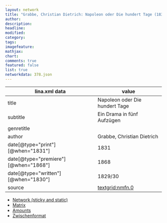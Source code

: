 ```yaml
---
layout: network
title: "Grabbe, Christian Dietrich: Napoleon oder Die hundert Tage (1830)"
author:
description:
headline:
modified:
category:
tags:
imagefeature: 
mathjax: 
chart: 
comments: true
featured: false
list: true
networkdata: 378.json
---
```

lina.xml data  | value
------------- | -------------
title|Napoleon oder Die hundert Tage
subtitle|Ein Drama in fünf Aufzügen
genretitle|
author|Grabbe, Christian Dietrich
date[@type="print"][@when="1831"]|1831
date[@type="premiere"][@when="1868"]|1868
date[@type="written"][@when="1830"]|1829/30
source|[textgrid:nmfn.0](https://textgridlab.org/1.0/tgcrud-public/rest/textgrid:nmfn.0/data)



* [Network (sticky and static)](/linas/network378)
* [Matrix](/linas/matrix378)
* [Amounts](/linas/amount378)
* [Zwischenformat](/linas/lina378 )
